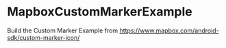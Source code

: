 # MapboxCustomMarkerExample

Build the Custom Marker Example from https://www.mapbox.com/android-sdk/custom-marker-icon/

